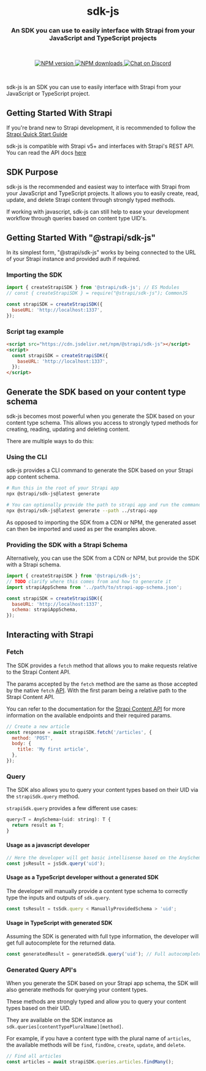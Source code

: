 <h1 align="center">sdk-js</h1>
<h3 align="center">An SDK you can use to easily interface with Strapi from your JavaScript and TypeScript projects</h3>

<br />

<p align="center">
  <a href="https://www.npmjs.com/package/@strapi/sdk-js" target="_blank">
   <img src="https://img.shields.io/npm/v/@strapi/sdk-js" alt="NPM version" />
  </a>
  <a href="https://www.npmjs.com/package/@strapi/sdk-js" target="_blank">
   <img src="https://img.shields.io/npm/dm/@strapi/sdk-js" alt="NPM downloads" />
  </a>
  <a href="https://discord.gg/strapi" target="_blank">
    <img src="https://img.shields.io/discord/811989166782021633?style=flat&colorA=4945ff&colorB=4945ff&label=discord&logo=discord&logoColor=f0f0ff" alt="Chat on Discord" />
  </a>
</p>

<br />

sdk-js is an SDK you can use to easily interface with Strapi from your JavaScript or TypeScript project.

## Getting Started With Strapi

If you're brand new to Strapi development, it is recommended to follow the [Strapi Quick Start Guide](https://docs.strapi.io/dev-docs/quick-start)

sdk-js is compatible with Strapi v5+ and interfaces with Strapi's REST API. You can read the API docs [here](https://docs.strapi.io/dev-docs/api/rest)

## SDK Purpose

sdk-js is the recommended and easiest way to interface with Strapi from your JavaScript and TypeScript projects.
It allows you to easily create, read, update, and delete Strapi content through strongly typed methods.

<!-- TODO confirm whether this is done in MVP -->

If working with javascript, sdk-js can still help to ease your development workflow through queries based on content type UID's.

## Getting Started With "@strapi/sdk-js"

In its simplest form, "@strapi/sdk-js" works by being connected to the URL of your Strapi instance and provided auth if required.

<!-- TODO confirm examples -->

### Importing the SDK

```js
import { createStrapiSDK } from '@strapi/sdk-js'; // ES Modules
// const { createStrapiSDK } = require("@strapi/sdk-js"); CommonJS

const strapiSDK = createStrapiSDK({
  baseURL: 'http://localhost:1337',
});
```

### Script tag example

```html
<script src="https://cdn.jsdelivr.net/npm/@strapi/sdk-js"></script>
<script>
  const strapiSDK = createStrapiSDK({
    baseURL: 'http://localhost:1337',
  });
</script>
```

## Generate the SDK based on your content type schema

sdk-js becomes most powerful when you generate the SDK based on your content type schema. This allows you access to strongly typed methods for creating, reading, updating and deleting content.

There are multiple ways to do this:

### Using the CLI

sdk-js provides a CLI command to generate the SDK based on your Strapi app content schema.

<!-- TODO should we provide an output path option to the CLI? -->

```sh
# Run this in the root of your Strapi app
npx @strapi/sdk-js@latest generate

# You can optionally provide the path to strapi app and run the command from elsewhere
npx @strapi/sdk-js@latest generate --path ../strapi-app

```

As opposed to importing the SDK from a CDN or NPM, the generated asset can then be imported and used as per the examples above.

### Providing the SDK with a Strapi Schema

Alternatively, you can use the SDK from a CDN or NPM, but provide the SDK with a Strapi schema.

```js
import { createStrapiSDK } from '@strapi/sdk-js';
// TODO clarify where this comes from and how to generate it
import strapiAppSchema from '../path/to/strapi-app-schema.json';

const strapiSDK = createStrapiSDK({
  baseURL: 'http://localhost:1337',
  schema: strapiAppSchema,
});
```

## Interacting with Strapi

### Fetch

The SDK provides a `fetch` method that allows you to make requests relative to the Strapi Content API.

The params accepted by the `fetch` method are the same as those accepted by the native `fetch` [API](https://developer.mozilla.org/en-US/docs/Web/API/Fetch_API/Using_Fetch). With the first param being a relative path to the Strapi Content API.

You can refer to the documentation for the [Strapi Content API](https://docs.strapi.io/dev-docs/api/rest) for more information on the available endpoints and their required params.

```js
// Create a new article
const response = await strapiSDK.fetch('/articles', {
  method: 'POST',
  body: {
    title: 'My first article',
  },
});
```

### Query

The SDK also allows you to query your content types based on their UID via the `strapiSdk.query` method.

`strapiSdk.query` provides a few different use cases:

```js
query<T = AnySchema>(uid: string): T {
  return result as T;
}
```

#### Usage as a javascript developer

```js
// Here the developer will get basic intellisense based on the AnySchema type.
const jsResult = jsSdk.query('uid');
```

#### Usage as a TypeScript developer without a generated SDK

The developer will manually provide a content type schema to correctly type the inputs and outputs of `sdk.query`.

```js
const tsResult = tsSdk.query < ManuallyProvidedSchema > 'uid';
```

#### Usage in TypeScript with generated SDK

Assuming the SDK is generated with full type information, the developer will get full autocomplete for the returned data.

```js
const generatedResult = generatedSdk.query('uid'); // Full autocomplete
```

### Generated Query API's

When you generate the SDK based on your Strapi app schema, the SDK will also generate methods for querying your content types.

These methods are strongly typed and allow you to query your content types based on their UID.

They are available on the SDK instance as `sdk.queries[contentTypePluralName][method]`.

For example, if you have a content type with the plural name of `articles`, the available methods will be `find`, `findOne`, `create`, `update`, and `delete`.

```js
// Find all articles
const articles = await strapiSDK.queries.articles.findMany();
```

<!-- TODO refer to docs elsewhere for params accepted for filtering and sorting etc -->
